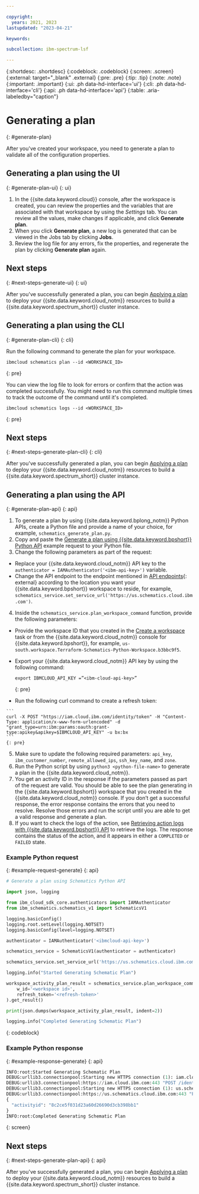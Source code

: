 ```yaml
---

copyright:
  years: 2021, 2023
lastupdated: "2023-04-21"

keywords: 

subcollection: ibm-spectrum-lsf

---
```


{:shortdesc: .shortdesc}
{:codeblock: .codeblock}
{:screen: .screen}
{:external: target="_blank" .external}
{:pre: .pre}
{:tip: .tip}
{:note: .note}
{:important: .important}
{:ui: .ph data-hd-interface='ui'}
{:cli: .ph data-hd-interface='cli'}
{:api: .ph data-hd-interface='api'}
{:table: .aria-labeledby="caption"}

# Generating a plan
{: #generate-plan}

After you've created your workspace, you need to generate a plan to validate all of the configuration properties.

## Generating a plan using the UI
{: #generate-plan-ui}
{: ui}

1. In the {{site.data.keyword.cloud}} console, after the workspace is created, you can review the properties and the variables that are associated with that workspace by using the _Settings_ tab. You can review all the values, make changes if applicable, and click **Generate plan**. 
2. When you click **Generate plan**, a new log is generated that can be viewed in the Jobs tab by clicking **Jobs**. 
3. Review the log file for any errors, fix the properties, and regenerate the plan by clicking **Generate plan** again.

## Next steps
{: #next-steps-generate-ui}
{: ui}

After you've successfully generated a plan, you can begin [Applying a plan](/docs/ibm-spectrum-lsf?topic=ibm-spectrum-lsf-applying-plan&interface=ui) to deploy your {{site.data.keyword.cloud_notm}} resources to build a {{site.data.keyword.spectrum_short}} cluster instance.

## Generating a plan using the CLI
{: #generate-plan-cli}
{: cli}

Run the following command to generate the plan for your workspace.

```
ibmcloud schematics plan --id <WORKSPACE_ID>
```
{: pre}

You can view the log file to look for errors or confirm that the action was completed successfully. You might need to run this command multiple times to track the outcome of the command until it's completed.

```
ibmcloud schematics logs --id <WORKSPACE_ID>
```
{: pre}

## Next steps
{: #next-steps-generate-plan-cli}
{: cli}

After you've successfully generated a plan, you can begin [Applying a plan](/docs/ibm-spectrum-lsf?topic=ibm-spectrum-lsf-applying-plan&interface=cli) to deploy your {{site.data.keyword.cloud_notm}} resources to build a {{site.data.keyword.spectrum_short}} cluster instance.

## Generating a plan using the API
{: #generate-plan-api}
{: api}

1. To generate a plan by using {{site.data.keyword.bplong_notm}} Python APIs, create a Python file and provide a name of your choice, for example, `schematics_generate_plan.py`.
2. Copy and paste the [Generate a plan using {{site.data.keyword.bpshort}} Python API](/docs/ibm-spectrum-lsf?topic=ibm-spectrum-lsf-generate-plan&interface=api#example-request-generate) example request to your Python file.
3. Change the following parameters as part of the request:
  * Replace your {{site.data.keyword.cloud_notm}} API key to the `authenticator = IAMAuthenticator('<ibm-api-key>')` variable.
  * Change the API endpoint to the endpoint mentioned in [API endpoints](https://cloud.ibm.com/apidocs/schematics?code=python#api-endpoints){: external} according to the location you want your {{site.data.keyword.bpshort}} workspace to reside, for example, `schematics_service.set_service_url('https://us.schematics.cloud.ibm.com')`.
4. Inside the `schematics_service.plan_workspace_command` function, provide the following parameters:
  * Provide the workspace ID that you created in the [Create a workspace](/docs/ibm-spectrum-lsf?topic=ibm-spectrum-lsf-creating-workspace) task or from the {{site.data.keyword.cloud_notm}} console for {{site.data.keyword.bpshort}}, for example, `us-south.workspace.Terraform-Schematics-Python-Workspace.b3bbc9f5`.
  * Export your {{site.data.keyword.cloud_notm}} API key by using the following command:
  
    ```
    export IBMCLOUD_API_KEY =”<ibm-cloud-api-key>”
    ```
    {: pre}

  *  Run the following curl command to create a refresh token: 

    ```
    curl -X POST "https://iam.cloud.ibm.com/identity/token" -H "Content-Type: application/x-www-form-urlencoded" -d "grant_type=urn:ibm:params:oauth:grant-type:apikey&apikey=$IBMCLOUD_API_KEY" -u bx:bx
    ```
    {: pre}

5. Make sure to update the following required parameters: `api_key`, `ibm_customer_number`, `remote_allowed_ips`, `ssh_key_name`, and `zone`.
6. Run the Python script by using `python3 <python-file-name>` to generate a plan in the {{site.data.keyword.cloud_notm}}.
7. You get an activity ID in the response if the parameters passed as part of the request are valid. You should be able to see the plan generating in the {{site.data.keyword.bpshort}} workspace that you created in the {{site.data.keyword.cloud_notm}} console. If you don’t get a successful response, the error response contains the errors that you need to resolve. Resolve those errors and run the script until you are able to get a valid response and generate a plan.
8. If you want to check the logs of the action, see [Retrieving action logs with {{site.data.keyword.bpshort}} API](/docs/ibm-spectrum-lsf?topic=ibm-spectrum-lsf-retrieve-action-logs) to retrieve the logs. The response contains the status of the action, and it appears in either a `COMPLETED` or `FAILED` state.

### Example Python request
{: #example-request-generate}
{: api}

```python
# Generate a plan using Schematics Python API

import json, logging

from ibm_cloud_sdk_core.authenticators import IAMAuthenticator
from ibm_schematics.schematics_v1 import SchematicsV1

logging.basicConfig()
logging.root.setLevel(logging.NOTSET)
logging.basicConfig(level=logging.NOTSET)

authenticator = IAMAuthenticator('<ibmcloud-api-key>')

schematics_service = SchematicsV1(authenticator = authenticator)

schematics_service.set_service_url('https://us.schematics.cloud.ibm.com')

logging.info("Started Generating Schematic Plan")

workspace_activity_plan_result = schematics_service.plan_workspace_command(
    w_id='<workspace id>',
    refresh_token='<refresh-token>'
).get_result()

print(json.dumps(workspace_activity_plan_result, indent=2))

logging.info("Completed Generating Schematic Plan")
```
{: codeblock}

### Example Python response
{: #example-response-generate}
{: api}

```python
INFO:root:Started Generating Schematic Plan
DEBUG:urllib3.connectionpool:Starting new HTTPS connection (1): iam.cloud.ibm.com:443
DEBUG:urllib3.connectionpool:https://iam.cloud.ibm.com:443 "POST /identity/token HTTP/1.1" 200 985
DEBUG:urllib3.connectionpool:Starting new HTTPS connection (1): us.schematics.cloud.ibm.com:443
DEBUG:urllib3.connectionpool:https://us.schematics.cloud.ibm.com:443 "POST /v1/workspaces/us-south.workspace.Schematic-Sunil-Test-Workspace.5a4cbf11/plan HTTP/1.1" 202 49
{
  "activityid": "8c2ce5f031d23a60d26690d3cb398bb1"
}
INFO:root:Completed Generating Schematic Plan
```
{: screen}

## Next steps
{: #next-steps-generate-plan-api}
{: api}

After you've successfully generated a plan, you can begin [Applying a plan](/docs/ibm-spectrum-lsf?topic=ibm-spectrum-lsf-applying-plan&interface=api) to deploy your {{site.data.keyword.cloud_notm}} resources to build a {{site.data.keyword.spectrum_short}} cluster instance.